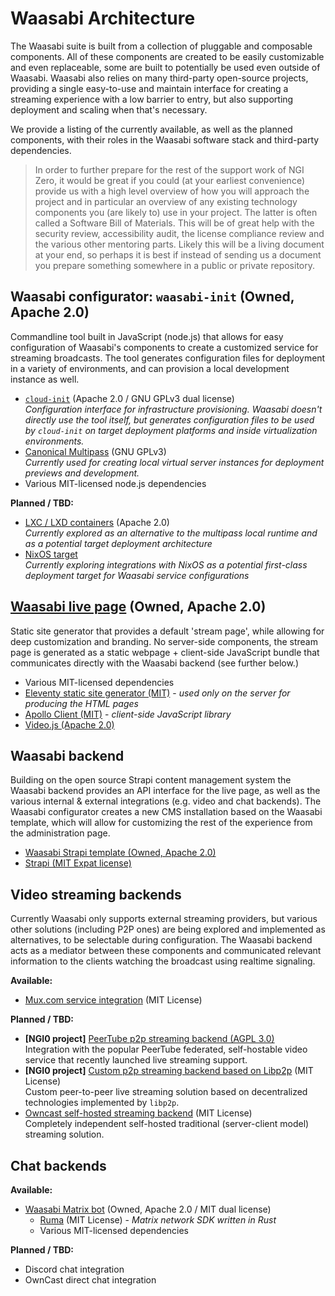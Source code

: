 # Waasabi Architecture

The Waasabi suite is built from a collection of pluggable and composable components. All of these components are created to be easily customizable and even replaceable, some are built to potentially be used even outside of Waasabi. Waasabi also relies on many third-party open-source projects, providing a single easy-to-use and maintain interface for creating a streaming experience with a low barrier to entry, but also supporting deployment and scaling when that's necessary.

We provide a listing of the currently available, as well as the planned components, with their roles in the Waasabi software stack and third-party dependencies.

> In order to further prepare for the rest of the support work of NGI Zero, it would be great if you could (at your earliest convenience) provide us with a high level overview of how you will approach the project and in particular an overview of any existing technology components you (are likely to) use in your project. The latter is often called a Software Bill of Materials. This will be of great help with the security review, accessіbility audit, the license compliance review and the various other mentoring parts. Likely this will be a living document at your end, so perhaps it is best if instead of sending us a document you prepare something somewhere in a public or private repository.


## Waasabi configurator: `waasabi-init` (Owned, Apache 2.0)

Commandline tool built in JavaScript (node.js) that allows for easy configuration of Waasabi's components to create a customized service for streaming broadcasts. The tool generates configuration files for deployment in a variety of environments, and can provision a local development instance as well.

- [`cloud-init`](https://github.com/canonical/cloud-init) (Apache 2.0 / GNU GPLv3 dual license)  
  *Configuration interface for infrastructure provisioning. Waasabi doesn't directly use the tool itself, but generates configuration files to be used by `cloud-init` on target deployment platforms and inside virtualization environments.*
- [Canonical Multipass](https://github.com/canonical/multipass) (GNU GPLv3)  
  *Currently used for creating local virtual server instances for deployment previews and development.*
- Various MIT-licensed node.js dependencies

**Planned / TBD:**

- [LXC / LXD containers](https://github.com/lxc/lxd) (Apache 2.0)  
  *Currently explored as an alternative to the multipass local runtime and as a potential target deployment architecture*
- [NixOS target](https://nixos.org/)  
  *Currently exploring integrations with NixOS as a potential first-class deployment target for Waasabi service configurations*


## [Waasabi live page](https://github.com/baytechc/waasabi-live) (Owned, Apache 2.0)

Static site generator that provides a default 'stream page', while allowing for deep customization and branding. No server-side components, the stream page is generated as a static webpage + client-side JavaScript bundle that communicates directly with the Waasabi backend (see further below.)

- Various MIT-licensed dependencies
- [Eleventy static site generator (MIT)](https://github.com/11ty/eleventy/) - *used only on the server for producing the HTML pages*
- [Apollo Client (MIT)](https://github.com/apollographql/apollo-client/) - *client-side JavaScript library*
- [Video.js (Apache 2.0)](https://github.com/videojs/video.js)


## Waasabi backend

Building on the open source Strapi content management system the Waasabi backend provides an API interface for the live page, as well as the various internal & external integrations (e.g. video and chat backends). The Waasabi configurator creates a new CMS installation based on the Waasabi template, which will allow for customizing the rest of the experience from the administration page.

- [Waasabi Strapi template (Owned, Apache 2.0)](https://github.com/baytechc/strapi-template-waasabi)
- [Strapi (MIT Expat license)](https://github.com/strapi/strapi)


## Video streaming backends

Currently Waasabi only supports external streaming providers, but various other solutions (including P2P ones) are being explored and implemented as alternatives, to be selectable during configuration. The Waasabi backend acts as a mediator between these components and communicated relevant information to the clients watching the broadcast using realtime signaling.

**Available:**
- [Mux.com service integration](https://github.com/muxinc/mux-node-sdk) (MIT License)


**Planned / TBD:**
- **[NGI0 project]** [PeerTube p2p streaming backend (AGPL 3.0)](https://github.com/Chocobozzz/PeerTube)  
  Integration with the popular PeerTube federated, self-hostable video service that recently launched live streaming support.
- **[NGI0 project]** [Custom p2p streaming backend based on Libp2p](https://github.com/libp2p/libp2p) (MIT License)  
  Custom peer-to-peer live streaming solution based on decentralized technologies implemented by `libp2p`.
- [Owncast self-hosted streaming backend](https://github.com/owncast) (MIT License)  
  Completely independent self-hosted traditional (server-client model) streaming solution.


## Chat backends

**Available:**
- [Waasabi Matrix bot](https://github.com/baytechc/waasabi-matrix/) (Owned, Apache 2.0 / MIT dual license)
    * [Ruma](https://github.com/ruma/ruma) (MIT License) - *Matrix network SDK written in Rust*
    * Various MIT-licensed dependencies

**Planned / TBD:**
- Discord chat integration
- OwnCast direct chat integration

